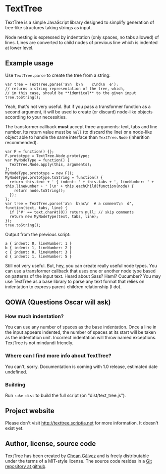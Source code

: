 # TextTree

TextTree is a simple JavaScript library designed to simplify generation of tree-like structures taking strings as input.

Node nesting is expressed by indentation (only spaces, no tabs allowed) of lines. Lines are converted to child nodes of previous line which is indented at lower level.

## Example usage

Use `TextTree.parse` to create the tree from a string:

    var tree = TextTree.parse('a\n  b\n    c\nd\n  e');
    // returns a string representation of the tree, which,
    // in this case, should be **identical** to the given input
    tree.toString();

Yeah, that's not very useful. But if you pass a transformer function as a second argument, it will be used to create (or discard) node-like objects according to your necessities.

The transformer callback **must** accept three arguments: text, tabs and line number. Its return value must be `null` (to discard the line) or a node-like object able to handle the same interface than `TextTree.Node` (inherition recommended).

    var F = function() {};
    F.prototype = TextTree.Node.prototype;
    var MyNodeType = function() {
      TextTree.Node.apply(this, arguments);
    };
    MyNodeType.prototype = new F();
    MyNodeType.prototype.toString = function() {
      return this.text + ' { indent: ' + this.tabs + ', lineNumber: ' + this.lineNumber + ' }\n' + this.eachChild(function(node) {
        return node.toString();
      });
    };
    var tree = TextTree.parse('a\n  b\nc\n  # a comment\n  d', function(text, tabs, line) {
      if ('#' == text.charAt(0)) return null; // skip comments
      return new MyNodeType(text, tabs, line);
    });
    tree.toString();

Output from the previous script:

    a { indent: 0, lineNumber: 1 }
    b { indent: 1, lineNumber: 2 }
    c { indent: 0, lineNumber: 3 }
    d { indent: 1, lineNumber: 5 }

Still not very useful. But, hey, you can create really useful node types. You can use a transformer callback that uses one or another node type based on patterns of the input text. Heard about Sass? Haml? Cucumber? You may use TextTree as a base library to parse any text format that relies on indentation to express parent-children relationship (I do).


## QOWA (Questions Oscar will ask)

### How much indentation?

You can use any number of spaces as the base indentation. Once a line in the input appears indented, the number of spaces at its start will be taken as the indentation unit. Incorrect indentation will throw named exceptions. TextTree is not mindundi friendly.

### Where can I find more info about TextTree?

You can't, sorry. Documentation is coming with 1.0 release, estimated date undefined.

### Building

Run `rake dist` to build the full script (on "dist/text_tree.js").


## Project website

Please don't visit <http://texttree.scriptia.net> for more information. It doesn't exist yet.

## Author, license, source code

TextTree has been created by <a href="http://choangalvez.nom.es/" hreflang="es">Choan Gálvez</a> and is freely distributable under the terms of a MIT-style license. The source code resides in a <a href="http://github.com/choan/js_text_tree/">Git repository at github</a>.

